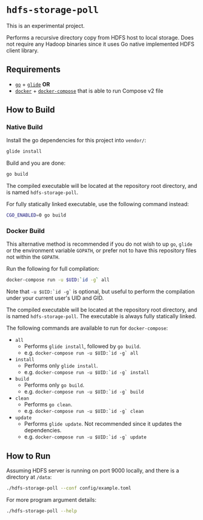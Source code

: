 # `hdfs-storage-poll`

This is an experimental project.

Performs a recursive directory copy from HDFS host to local storage. Does not
require any Hadoop binaries since it uses Go native implemented HDFS client
library.

## Requirements

* [`go`](https://golang.org/dl/) + [`glide`](https://glide.sh/) **OR**
* [`docker`](https://www.docker.com/get-docker) +
  [`docker-compose`](https://docs.docker.com/compose/install/) that is able to
  run Compose v2 file

## How to Build

### Native Build

Install the go dependencies for this project into `vendor/`:

```bash
glide install
```

Build and you are done:

```bash
go build
```

The compiled executable will be located at the repository root directory, and is
named `hdfs-storage-poll`.

For fully statically linked executable, use the following command instead:

```bash
CGO_ENABLED=0 go build
```

### Docker Build

This alternative method is recommended if you do not wish to up `go`, `glide` or
the environment variable `GOPATH`, or prefer not to have this repository files
not within the `GOPATH`.

Run the following for full compilation:

```bash
docker-compose run -u $UID:`id -g` all
```

Note that `` -u $UID:`id -g` `` is optional, but useful to perform the
compilation under your current user's UID and GID.

The compiled executable will be located at the repository root directory, and is
named `hdfs-storage-poll`. The executable is always fully statically linked.

The following commands are available to run for `docker-compose`:

* `all`
  * Performs `glide install`, followed by `go build`.
  * e.g. `` docker-compose run -u $UID:`id -g` all ``
* `install`
  * Performs only `glide install`.
  * e.g. `` docker-compose run -u $UID:`id -g` install ``
* `build`
  * Performs only `go build`.
  * e.g. `` docker-compose run -u $UID:`id -g` build ``
* `clean`
  * Performs `go clean`.
  * e.g. `` docker-compose run -u $UID:`id -g` clean ``
* `update`
  * Performs `glide update`. Not recommended since it updates the dependencies.
  * e.g. `` docker-compose run -u $UID:`id -g` update ``

## How to Run

Assuming HDFS server is running on port 9000 locally, and there is a directory
at `/data`:

```bash
./hdfs-storage-poll --conf config/example.toml
```

For more program argument details:

```bash
./hdfs-storage-poll --help
```
